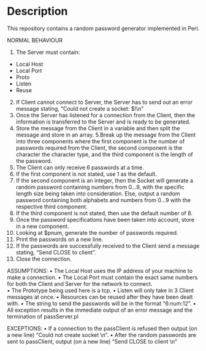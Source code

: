 # Description

This repository contains a random password generator implemented in Perl.

NORMAL BEHAVIOUR
1. The Server must contain:
-	Local Host 
-	Local Port 
-	Proto 
-	Listen
-	Reuse
2. If Client cannot connect to Server, the Server has to send out an error message stating, “Could not create a socket: $!\n”
3. Once the Server has listened for a connection from the Client, then the information is transferred to the Server and is ready to be generated.
4. Store the message from the Client in a variable and then split the message and store in an array.
5.Break up the message from the Client into three components where the first component is the number of passwords required from the Client, the second component is the character the character type, and the third component is the length of the password.
6. The Client can only receive 6 passwords at a time. 
7. If the first component is not stated, use 1 as the default.
8. If the second component is an integer, then the Socket will generate a random password containing numbers from 0...9, with the specific length size being taken into consideration. Else, output a random password containing both alphabets and numbers from 0…9 with the respective third component.
9. If the third component is not stated, then use the default number of 8.
10. Once the password specifications have been taken into account, store in a new component.
11. Looking at $pnum, generate the number of passwords required.
12. Print the passwords on a new line. 
13. If the passwords are successfully received to the Client send a message stating, “Send CLOSE to client”.
14. Close the connection.

ASSUMPTIONS:
•	The Local Host uses the IP address of your machine to make a connection. 
•	The Local Port must contain the exact same numbers for both the Client and Server for the network to connect.  
•	The Prototype being used here is a tcp. 
•	Listen will only take in 3 Client messages at once.
•	Resources can be reused after they have been dealt with.
•	The string to send the passwords will be in the format “6:num:12”.
•	All exception results in the immediate output of an error message and the termination of passServer.pl

EXCEPTIONS:
•	If a connection to the passClient is refused then output (on a new line) “Could not create socket \n”.
•	After the random passwords are sent to passClient, output (on a new line) “Send CLOSE to client \n”

